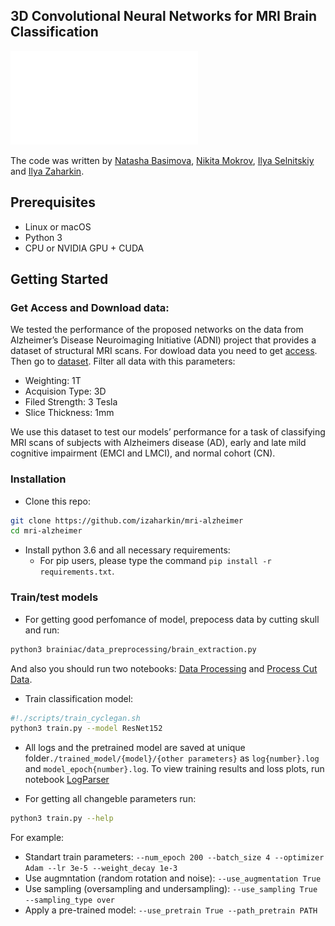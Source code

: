 ## 3D Convolutional Neural Networks for MRI Brain Classification
![](./pics/brain.pdf)

The code was written by [Natasha Basimova](https://github.com/pigunther), [Nikita Mokrov](https://github.com/Tismoney), [Ilya Selnitskiy](https://github.com/Silya-1) and [Ilya Zaharkin](https://github.com/izaharkin).

## Prerequisites
- Linux or macOS
- Python 3
- CPU or NVIDIA GPU + CUDA 

## Getting Started
### Get Access and Download data:
We tested the performance of the proposed networks on the data from Alzheimer’s Disease Neuroimaging Initiative (ADNI) project that provides a dataset of structural MRI scans. For dowload data you need to get [access](http://adni.loni.usc.edu/data-samples/access-data/). Then go to [dataset](https://ida.loni.usc.edu/home). Filter all data with this parameters:
- Weighting: 1T
- Acquision Type: 3D
- Filed Strength: 3 Tesla
- Slice Thickness: 1mm

We use this dataset to test our models’ performance for a task of classifying MRI scans of subjects with Alzheimers disease (AD), early and late mild cognitive impairment (EMCI and LMCI), and normal cohort (CN).

### Installation
- Clone this repo:
```bash
git clone https://github.com/izaharkin/mri-alzheimer
cd mri-alzheimer
``` 
- Install python 3.6 and all necessary requirements:
  - For pip users, please type the command `pip install -r requirements.txt`.

### Train/test models
- For getting good perfomance of model, prepocess data by cutting skull and run:
```bash
python3 brainiac/data_preprocessing/brain_extraction.py
```
And also you should run two notebooks: [Data Processing](./brainiac/data_preprocessing/data_processing.ipynb) and [Process Cut Data](./brainiac/data_preprocessing/process_cut_data.ipynb). 

- Train classification model:
```bash
#!./scripts/train_cyclegan.sh
python3 train.py --model ResNet152
```
- All logs and the pretrained model are saved at unique folder`./trained_model/{model}/{other parameters}` as `log{number}.log` and `model_epoch{number}.log`. To view training results and loss plots, run notebook [LogParser](LogParser.ipynb)

- For getting all changeble parameters run:
```bash
python3 train.py --help
```
For example:
  - Standart train parameters: `--num_epoch 200 --batch_size 4 --optimizer Adam --lr 3e-5 --weight_decay 1e-3`
  - Use augmntation (random rotation and noise): `--use_augmentation True`
  - Use sampling (oversampling and undersampling): `--use_sampling True --sampling_type over`
  - Apply a pre-trained model: `--use_pretrain True --path_pretrain PATH`
  
